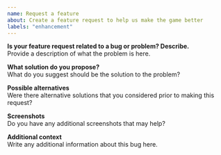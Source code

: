 ```yaml
---
name: Request a feature
about: Create a feature request to help us make the game better
labels: "enhancement"
---
```

**Is your feature request related to a bug or problem? Describe.**  
Provide a description of what the problem is here.

<!--Write your problem description here.-->

**What solution do you propose?**  
What do you suggest should be the solution to the problem?

<!-- Write your solution proposal here. -->


**Possible alternatives**  
Were there alternative solutions that  you considered prior to making this request?

<!-- Write any alternative solutions here.-->

**Screenshots**  
Do you have any additional screenshots that may help?

<!-- Drag your screenshots here. -->

**Additional context**  
Write any additional information about this bug here.